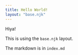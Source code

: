 ```yaml
---
title: Hello World!
layout: "base.njk"
---
```


Hiya! 

This is using the `base.njk` layout.

The markdown is in `index.md`
